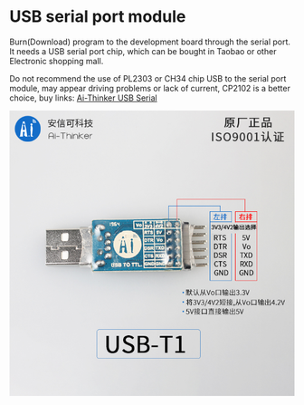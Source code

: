 USB serial port module
===


Burn(Download) program to the development board through the serial port. It needs a USB serial port chip, which can be bought in Taobao or other Electronic shopping mall.



Do not recommend the use of PL2303 or CH34 chip USB to the serial port module, may appear driving problems or lack of current, CP2102 is a better choice, buy links: [Ai-Thinker USB Serial](https://item.taobao.com/item.htm?spm=a1z10.3-c-s.w4002-16491566008.9.7abb4853nE52fD&id=565546260974)

![](../assets/TB2MWQucQyWBuNjy0FpXXassXXa_!!2922621297.jpg)